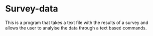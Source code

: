 # Survey-data
This is a program that takes a text file with the results of a survey and allows the user to analyise the data through a text based commands.
